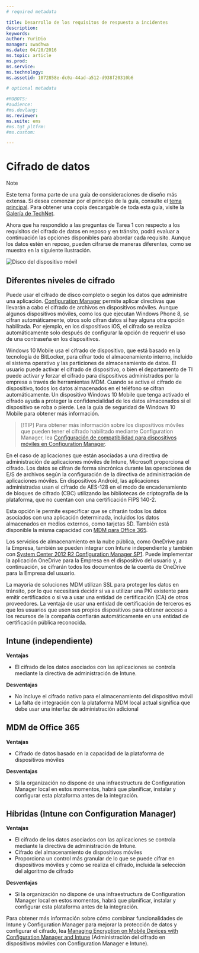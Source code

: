 ```yaml
---
# required metadata

title: Desarrollo de los requisitos de respuesta a incidentes
description:
keywords:
author: YuriDio
manager: swadhwa
ms.date: 04/28/2016
ms.topic: article
ms.prod:
ms.service:
ms.technology:
ms.assetid: 1072858e-dc0a-44ad-a512-d938f20310b6

# optional metadata

#ROBOTS:
#audience:
#ms.devlang:
ms.reviewer: 
ms.suite: ems
#ms.tgt_pltfrm:
#ms.custom:

---
```


# Cifrado de datos

>[!NOTE]
>Este tema forma parte de una guía de consideraciones de diseño más extensa. Si desea comenzar por el principio de la guía, consulte el [tema principal](mdm-design-considerations-guide.md). Para obtener una copia descargable de toda esta guía, visite la [Galería de TechNet](https://gallery.technet.microsoft.com/Mobile-Device-Management-7d401582).

Ahora que ha respondido a las preguntas de Tarea 1 con respecto a los requisitos del cifrado de datos en reposo y en tránsito, podrá evaluar a continuación las opciones disponibles para abordar cada requisito. Aunque los datos estén en reposo, pueden cifrarse de maneras diferentes, como se muestra en la siguiente ilustración.

![Disco del dispositivo móvil](./media/MDM_Figure_09.png)

## Diferentes niveles de cifrado

Puede usar el cifrado de disco completo o según los datos que administre una aplicación. [Configuration Manager](https://technet.microsoft.com/library/dn919655.aspx) permite aplicar directivas que llevarán a cabo el cifrado de archivos en dispositivos móviles. Aunque algunos dispositivos móviles, como los que ejecutan Windows Phone 8, se cifran automáticamente, otros solo cifran datos si hay alguna otra opción habilitada. Por ejemplo, en los dispositivos iOS, el cifrado se realiza automáticamente solo después de configurar la opción de requerir el uso de una contraseña en los dispositivos. 

Windows 10 Mobile usa el cifrado de dispositivo, que está basado en la tecnología de BitLocker, para cifrar todo el almacenamiento interno, incluido el sistema operativo y las particiones de almacenamiento de datos. El usuario puede activar el cifrado de dispositivo, o bien el departamento de TI puede activar y forzar el cifrado para dispositivos administrados por la empresa a través de herramientas MDM. Cuando se activa el cifrado de dispositivo, todos los datos almacenados en el teléfono se cifran automáticamente. Un dispositivo Windows 10 Mobile que tenga activado el cifrado ayuda a proteger la confidencialidad de los datos almacenados si el dispositivo se roba o pierde. Lea la guía de seguridad de Windows 10 Mobile para obtener más información.

>[!TIP] Para obtener más información sobre los dispositivos móviles que pueden tener el cifrado habilitado mediante Configuration Manager, lea [Configuración de compatibilidad para dispositivos móviles en Configuration Manager](https://technet.microsoft.com/library/dn376523.aspx).

En el caso de aplicaciones que están asociadas a una directiva de administración de aplicaciones móviles de Intune, Microsoft proporciona el cifrado. Los datos se cifran de forma sincrónica durante las operaciones de E/S de archivos según la configuración de la directiva de administración de aplicaciones móviles. En dispositivos Android, las aplicaciones administradas usan el cifrado de AES-128 en el modo de encadenamiento de bloques de cifrado (CBC) utilizando las bibliotecas de criptografía de la plataforma, que no cuentan con una certificación FIPS 140-2. 

Esta opción le permite especificar que se cifrarán todos los datos asociados con una aplicación determinada, incluidos los datos almacenados en medios externos, como tarjetas SD. También está disponible la misma capacidad con [MDM para Office 365](https://technet.microsoft.com/library/ms.o365.cc.devicepolicysupporteddevice.aspx). 

Los servicios de almacenamiento en la nube pública, como OneDrive para la Empresa, también se pueden integrar con Intune independiente y también con [System Center 2012 R2 Configuration Manager SP1](https://technet.microsoft.com/library/mt131422.aspx). Puede implementar la aplicación OneDrive para la Empresa en el dispositivo del usuario y, a continuación, se cifrarán todos los documentos de la cuenta de OneDrive para la Empresa del usuario. 

La mayoría de soluciones MDM utilizan SSL para proteger los datos en tránsito, por lo que necesitará decidir si va a utilizar una PKI existente para emitir certificados o si va a usar una entidad de certificación (CA) de otros proveedores. La ventaja de usar una entidad de certificación de terceros es que los usuarios que usen sus propios dispositivos para obtener acceso a los recursos de la compañía confiarán automáticamente en una entidad de certificación pública reconocida. 

## Intune (independiente)

**Ventajas** 

- El cifrado de los datos asociados con las aplicaciones se controla mediante la directiva de administración de Intune.

**Desventajas** 

- No incluye el cifrado nativo para el almacenamiento del dispositivo móvil
- La falta de integración con la plataforma MDM local actual significa que debe usar una interfaz de administración adicional

## MDM de Office 365

**Ventajas**

- Cifrado de datos basado en la capacidad de la plataforma de dispositivos móviles

**Desventajas**

- Si la organización no dispone de una infraestructura de Configuration Manager local en estos momentos, habrá que planificar, instalar y configurar esta plataforma antes de la integración.

## Híbridas (Intune con Configuration Manager)

**Ventajas**

- El cifrado de los datos asociados con las aplicaciones se controla mediante la directiva de administración de Intune.
- Cifrado del almacenamiento de dispositivos móviles
- Proporciona un control más granular de lo que se puede cifrar en dispositivos móviles y cómo se realiza el cifrado, incluida la selección del algoritmo de cifrado

**Desventajas**

- Si la organización no dispone de una infraestructura de Configuration Manager local en estos momentos, habrá que planificar, instalar y configurar esta plataforma antes de la integración.

Para obtener más información sobre cómo combinar funcionalidades de Intune y Configuration Manager para mejorar la protección de datos y configurar el cifrado, lea [Managing Encryption on Mobile Devices with Configuration Manager and Intune](http://blogs.technet.com/b/pauljones/archive/2014/08/04/managing-encryption-on-mobile-devices-with-configuration-manager-and-intune.aspx) (Administración del cifrado en dispositivos móviles con Configuration Manager e Intune).


<!--HONumber=Apr16_HO2-->


